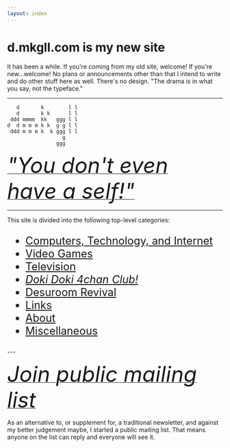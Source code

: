 ```yaml
---
layout: index
---
```


# d.mkgll.com is my new site

It has been a while. If you're coming from my old site, welcome! If you're new...welcome! No plans or announcements other than that I intend to write
and do other stuff here as well. There's no design. "The drama is in what you say, not the typeface."

---

```
   d       k        l l 
   d       k k      l l 
 ddd mmmm  kk   ggg l l 
d  d m m m k k  g g l l 
 ddd m m m k  k ggg l l 
                  g     
                ggg     
```

<p><a href="self"><span style="FONT-SIZE: 50PX;"><i>"You don't even have a self!"</i></span></a></p>

---

This site is divided into the following top-level categories:

<ul style="FONT-SIZE: 25PX;">
		<li><a href="comp.html">Computers, Technology, and Internet</a></li>
		<li><a href="gaming.html">Video Games</a></li>
		<li><a href="tv.html">Television</a></li>
		<li><a href="dd4c.html"><cite>Doki Doki 4chan Club!</cite></a></li>
		<li><a href="desuroom-revival.html">Desuroom Revival</a></li>
		<li><a href="links.html">Links</a></li>
		<li><a href="about.html">About</a></li>
		<li><a href="misc.html">Miscellaneous</a></li>
	</ul>
---
<p><a href="self"><span style="FONT-SIZE: 50PX;"><i>Join public mailing list</i></span></a></p>

As an alternative to, or supplement for, a traditional newsletter, and against my better judgement maybe, I started a public mailing list. That means anyone on the list can reply and everyone will see it.

